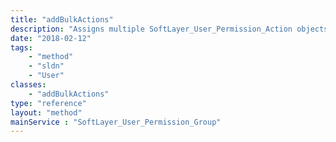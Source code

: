 ```yaml
---
title: "addBulkActions"
description: "Assigns multiple SoftLayer_User_Permission_Action objects to the group. "
date: "2018-02-12"
tags:
    - "method"
    - "sldn"
    - "User"
classes:
    - "addBulkActions"
type: "reference"
layout: "method"
mainService : "SoftLayer_User_Permission_Group"
---
```

